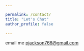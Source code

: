 ```yaml
---

permalink: /contact/
title: "Let's Chat"
author_profile: false

---
```

email me pjackson766@gmail.com
